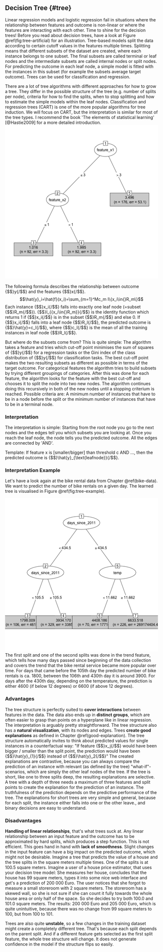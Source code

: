 


## Decision Tree {#tree}
Linear regression models and logistic regression fail in situations where the relationship between features and outcome is non-linear or where the features are interacting with each other.
Time to shine for the decision trees!
Before you read about decision trees, have a look at Figure \@ref(fig:tree-artificial) for an illustration.
Tree-based models split the data according to certain cutoff values in the features multiple times.
Splitting means that different subsets of the dataset are created, where each instance belongs to one subset.
The final subsets are called terminal or leaf nodes and the intermediate subsets are called internal nodes or split nodes.
For predicting the outcome in each leaf node, a simple model is fitted with the instances in this subset (for example the subsets average target outcome).
Trees can be used for classification and regression.

There are a lot of tree algorithms with different approaches for how to grow a tree.
They differ in the possible structure of the tree (e.g. number of splits per node), criteria for how to find the splits, when to stop splitting and how to estimate the simple models within the leaf nodes.
Classification and regression trees (CART) is one of the more popular algorithms for tree induction.
We will focus on CART, but the interpretation is similar for most of the tree types.
I recommend the book 'The elements of statistical learning' [@Hastie2009] for a more detailed introduction.
![Decision tree with artificial data. Instances with a value bigger than 3 for feature x1 end up in node 5. All other instances are assigned to node 3 or node 4, depending whether feature x2 values exceed 1.](images/tree-artificial-1.png)

The following formula describes the relationship between outcome {$$}y{/$$} and the features {$$}x{/$$}.
$$\hat{y}_i=\hat{f}(x_i)=\sum_{m=1}^Mc_m I\{x_i\in{}R_m\}$$
Each instance {$$}x_i{/$$} falls into exactly one leaf node (=subset {$$}R_m{/$$}). {$$}I_{\{x_i\in{}R_m\}}{/$$} is the identity function which returns 1 if {$$}x_i{/$$} is in the subset {$$}R_m{/$$} and else 0.
If {$$}x_i{/$$} falls into a leaf node {$$}R_l{/$$}, the predicted outcome is {$$}\hat{y}=c_l{/$$}, where {$$}c_l{/$$} is the mean of all the training instances in leaf node {$$}R_l{/$$}.

But where do the subsets come from?
This is quite simple:
The algorithm takes a feature and tries which cut-off point minimises the sum of squares of {$$}y{/$$} for a regression tasks or the Gini index of the class distribution of {$$}y{/$$} for classification tasks.
The best cut-off point makes the two resulting subsets as different as possible in terms of the target outcome.
For categorical features the algorithm tries to build subsets by trying different groupings of categories.
After this was done for each feature, the algorithm looks for the feature with the best cut-off and chooses it to split the node into two new nodes.
The algorithm continues doing this recursively in both of the new nodes until a stopping criterium is reached.
Possible criteria are:
A minimum number of instances that have to be in a node before the split or the minimum number of instances that have to be in a terminal node.

### Interpretation
The interpretation is simple:
Starting from the root node you go to the next nodes and the edges tell you which subsets you are looking at.
Once you reach the leaf node, the node tells you the predicted outcome.
All the edges are connected by 'AND'.

Template: If feature x is [smaller/bigger] than threshold c AND ..., then the predicted outcome is {$$}\hat{y}_{\text{leafnode}}{/$$}.


### Interpretation Example
Let's have a look again at the bike rental data from Chapter \@ref(bike-data).
We want to predict the number of bike rentals on a given day. The learned tree is visualised in Figure \@ref(fig:tree-example).

![Regression tree fitted on the bike rental data. The maximally allowed depth for the tree was set to 2. The features picked for the tree splits were the trend feature (days since 2011) and the temperature (temp)](images/tree-example-1.png)
The first split and one of the second splits was done in the trend feature, which tells how many days passed since beginning of the data collection and covers the trend that the bike rental service became more popular over time.
For days that came before the 105th day the predicted number of bike rentals is ca. 1800, between the 106th and 430th day it is around 3900.
For days after the 430th day, depending on the temperature, the prediction is either 4600 (if below 12 degrees) or 6600 (if above 12 degrees).

### Advantages
The tree structure is perfectly suited to **cover interactions** between features in the data.
The data also ends up in **distinct groups**, which are often easier to grasp than points on a hyperplane like in linear regression.
The interpretation is arguably pretty straightforward.
The tree structure also has a **natural visualization**, with its nodes and edges.
Trees **create good explanations** as defined in Chapter \@ref(good-explanation).
The tree structure automatically invites to think about predicted values for single instances in a counterfactual way:
"If feature {$$}x_j{/$$} would have been bigger / smaller than the split point, the prediction would have been {$$}\hat{y}_{1}{/$$} instead of {$$}\hat{y}_2{/$$}"
The created explanations are contrastive, because you can always compare the prediction of an instance with relevant (as defined by the tree) "what-if"-scenarios, which are simply the other leaf nodes of the tree.
If the tree is short, like one to three splits deep, the resulting explanations are selective.
A tree with a depth of three needs a maximum of three features and split points to create the explanation for the prediction of an instance.
The truthfulness of the prediction depends on the predictive performance of the tree.
The explanations for short trees are very simple and general, because for each split, the instance either falls into one or the other leave., and binary decisions are easy to understand.



### Disadvantages
**Handling of linear relationships**, that's what trees suck at.
Any linear relationship between an input feature and the outcome has to be approximated by hard splits, which produces a step function.
This is not efficient.
This goes hand in hand with **lack of smoothness**.
Slight changes in the input feature can have a big impact on the predicted outcome, which might not be desirable.
Imagine a tree that predicts the value of a house and the tree splits in the square meters multiple times.
One of the splits is at 100.5 square meters.
Imagine a user of a house price estimator, that uses your decision tree model: She measures her house, concludes that the house has 99 square meters, types it into some nice web interface and get's a prediction of 200 000 Euro.
The user notices that she forgot to measure a small storeroom with 2 square meters.
The storeroom has a skewed wall, so she is not sure if she can count it fully towards the whole house area or only half of the space.
So she decides to try both 100.0 and 101.0 square meters.
The results: 200 000 Euro and 205 000 Euro, which is quite unintuitive, because there was no change from 99 square meters to 100, but from 100 to 101.

Trees are also quite **unstable**, so a few changes in the training dataset might create a completely different tree.
That's because each split depends on the parent split.
And if a different feature gets selected as the first split feature, the whole tree structure will change.
It does not generate confidence in the model if the structure flips so easily.
